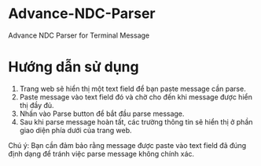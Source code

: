 # Advance-NDC-Parser
Advance NDC Parser for Terminal Message

# Hướng dẫn sử dụng
1. Trang web sẽ hiển thị một text field để bạn paste message cần parse.
2. Paste message vào text field đó và chờ cho đến khi message được hiển thị đầy đủ.
3. Nhấn vào Parse button để bắt đầu parse message.
4. Sau khi parse message hoàn tất, các trường thông tin sẽ hiển thị ở phần giao diện phía dưới của trang web.

Chú ý: Bạn cần đảm bảo rằng message được paste vào text field đã đúng định dạng để tránh việc parse message không chính xác.
